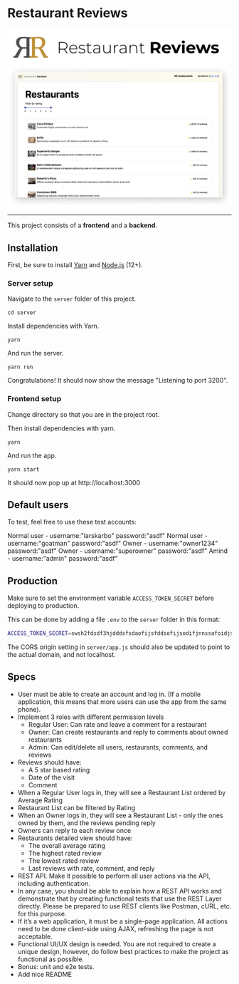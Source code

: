 # Restaurant Reviews

<img src="./src/logo.svg" />

<img src="./screenshot.png" />

----

This project consists of a **frontend** and a **backend**.

## Installation

First, be sure to install [Yarn](https://classic.yarnpkg.com/en/docs/install/#mac-stable) and [Node.js](https://nodejs.org/en/download/) (12+).

### Server setup

Navigate to the `server` folder of this project.

```
cd server
```

Install dependencies with Yarn.

```
yarn
```

And run the server.

```
yarn run
```

Congratulations! It should now show the message "Listening to port 3200".

### Frontend setup

Change directory so that you are in the project root.

Then install dependencies with yarn.

```
yarn
```

And run the app.

```
yarn start
```

It should now pop up at http://localhost:3000

## Default users

To test, feel free to use these test accounts:

Normal user - username:"larskarbo" password:"asdf"
Normal user - username:"goatman" password:"asdf"
Owner - username:"owner1234" password:"asdf"
Owner - username:"superowner" password:"asdf"
Amind - username:"admin" password:"asdf"

## Production

Make sure to set the environment variable `ACCESS_TOKEN_SECRET` before deploying to production.

This can be done by adding a file `.env` to the `server` folder in this format:

```bash
ACCESS_TOKEN_SECRET=swsh2fdsdf3hjdddsfsdaofijsfddsofijsodifjnnssafoidjsf
```

The CORS origin setting in `server/app.js` should also be updated to point to the actual domain, and not localhost.

## Specs

- User must be able to create an account and log in. (If a mobile application, this means that more users can use the app from the same phone).
- Implement 3 roles with different permission levels
    * Regular User: Can rate and leave a comment for a restaurant
    * Owner: Can create restaurants and reply to comments about owned restaurants
    * Admin: Can edit/delete all users, restaurants, comments, and reviews
- Reviews should have:
    * A 5 star based rating
    * Date of the visit
    * Comment 
- When a Regular User logs in, they will see a Restaurant List ordered by Average Rating
- Restaurant List can be filtered by Rating
- When an Owner logs in, they will see a Restaurant List - only the ones owned by them, and the reviews pending reply
- Owners can reply to each review once
- Restaurants detailed view should have:
    * The overall average rating
    * The highest rated review
    * The lowest rated review
    * Last reviews with rate, comment, and reply
- REST API. Make it possible to perform all user actions via the API, including authentication.
- In any case, you should be able to explain how a REST API works and demonstrate that by creating functional tests that use the REST Layer directly. Please be prepared to use REST clients like Postman, cURL, etc. for this purpose.
- If it’s a web application, it must be a single-page application. All actions need to be done client-side using AJAX, refreshing the page is not acceptable.
- Functional UI/UX design is needed. You are not required to create a unique design, however, do follow best practices to make the project as functional as possible.
- Bonus: unit and e2e tests.
- Add nice README